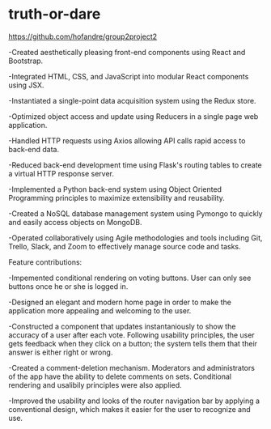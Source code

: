 # truth-or-dare

https://github.com/hofandre/group2project2

-Created aesthetically pleasing front-end components using React and Bootstrap.

-Integrated HTML, CSS, and JavaScript into modular React components using JSX.

-Instantiated a single-point data acquisition system using the Redux store.

-Optimized object access and update using Reducers in a single page web application.

-Handled HTTP requests using Axios allowing API calls rapid access to back-end data.

-Reduced back-end development time using Flask's routing tables to create a virtual HTTP response server.

-Implemented a Python back-end system using Object Oriented Programming principles to maximize extensibility and reusability.

-Created a NoSQL database management system using  Pymongo to quickly and easily access objects on MongoDB.

-Operated collaboratively using Agile methodologies and tools including Git, Trello, Slack, and Zoom to effectively manage source code and tasks.

Feature contributions:

-Impemented conditional rendering on voting buttons. User can only see buttons once he or she is logged in.

-Designed an elegant and modern home page in order to make the application more appealing and welcoming to the user.

-Constructed a component that updates instantaniously to show the accuracy of a user after each vote. Following usability principles, the user gets feedback when they click on a button; the system tells them that their answer is either right or wrong.

-Created a comment-deletion mechanism. Moderators and administrators of the app have the ability to delete comments on sets. Conditional rendering and usalibily principles were also applied.

-Improved the usability and looks of the router navigation bar by applying a conventional design, which makes it easier for the user to recognize and use.





